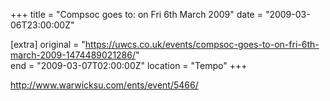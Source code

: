+++
title = "Compsoc goes to: on Fri 6th March 2009"
date = "2009-03-06T23:00:00Z"

[extra]
original = "https://uwcs.co.uk/events/compsoc-goes-to-on-fri-6th-march-2009-1474489021286/"    
end = "2009-03-07T02:00:00Z"
location = "Tempo"
+++

http://www.warwicksu.com/ents/event/5466/

